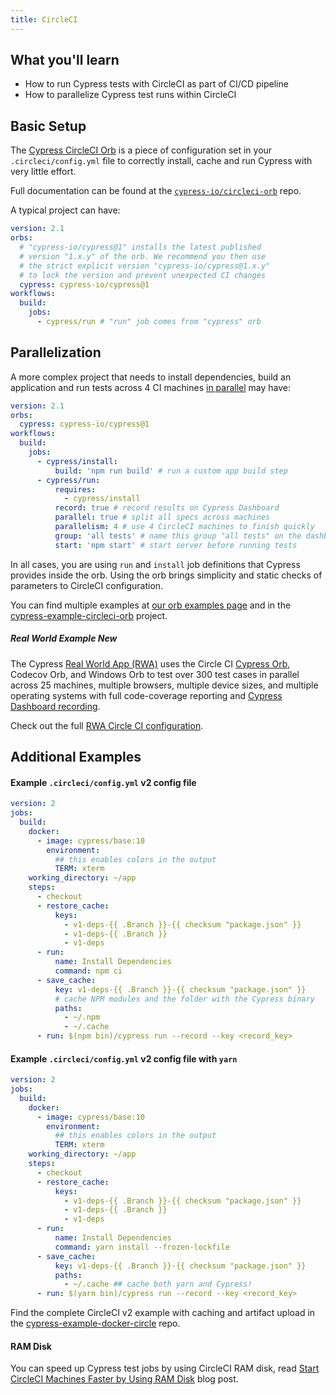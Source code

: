 ```yaml
---
title: CircleCI
---
```


<Alert type="info">

## <Icon name="graduation-cap"></Icon> What you'll learn

- How to run Cypress tests with CircleCI as part of CI/CD pipeline
- How to parallelize Cypress test runs within CircleCI

</Alert>

<!-- textlint-disable -->

<DocsVideo src="https://youtube.com/embed/J-xbNtKgXfY"></DocsVideo>

<!-- textlint-enable -->

## Basic Setup

The [Cypress CircleCI Orb](https://github.com/cypress-io/circleci-orb) is a piece of configuration set in your `.circleci/config.yml` file to correctly install, cache and run Cypress with very little effort.

Full documentation can be found at the [`cypress-io/circleci-orb`](https://github.com/cypress-io/circleci-orb) repo.

A typical project can have:

```yaml
version: 2.1
orbs:
  # "cypress-io/cypress@1" installs the latest published
  # version "1.x.y" of the orb. We recommend you then use
  # the strict explicit version "cypress-io/cypress@1.x.y"
  # to lock the version and prevent unexpected CI changes
  cypress: cypress-io/cypress@1
workflows:
  build:
    jobs:
      - cypress/run # "run" job comes from "cypress" orb
```

## Parallelization

A more complex project that needs to install dependencies, build an application and run tests across 4 CI machines [in parallel](/guides/guides/parallelization) may have:

```yaml
version: 2.1
orbs:
  cypress: cypress-io/cypress@1
workflows:
  build:
    jobs:
      - cypress/install:
          build: 'npm run build' # run a custom app build step
      - cypress/run:
          requires:
            - cypress/install
          record: true # record results on Cypress Dashboard
          parallel: true # split all specs across machines
          parallelism: 4 # use 4 CircleCI machines to finish quickly
          group: 'all tests' # name this group "all tests" on the dashboard
          start: 'npm start' # start server before running tests
```

In all cases, you are using `run` and `install` job definitions that Cypress provides inside the orb. Using the orb brings simplicity and static checks of parameters to CircleCI configuration.

You can find multiple examples at [our orb examples page](https://github.com/cypress-io/circleci-orb/blob/master/docs/examples.md) and in the [cypress-example-circleci-orb](https://github.com/cypress-io/cypress-example-circleci-orb) project.

<Alert type="info">

##### <Icon name="graduation-cap"></Icon> Real World Example <Badge type="success">New</Badge>

The Cypress [Real World App (RWA)](https://github.com/cypress-io/cypress-realworld-app) uses the Circle CI [Cypress Orb](https://github.com/cypress-io/circleci-orb), Codecov Orb, and Windows Orb to test over 300 test cases in parallel across 25 machines, multiple browsers, multiple device sizes, and multiple operating systems with full code-coverage reporting and [Cypress Dashboard recording](https://dashboard.cypress.io/projects/7s5okt).

Check out the full <Icon name="github"></Icon> [RWA Circle CI configuration](https://github.com/cypress-io/cypress-realworld-app/blob/develop/.circleci/config.yml).

</Alert>

## Additional Examples

#### Example `.circleci/config.yml` v2 config file

```yaml
version: 2
jobs:
  build:
    docker:
      - image: cypress/base:10
        environment:
          ## this enables colors in the output
          TERM: xterm
    working_directory: ~/app
    steps:
      - checkout
      - restore_cache:
          keys:
            - v1-deps-{{ .Branch }}-{{ checksum "package.json" }}
            - v1-deps-{{ .Branch }}
            - v1-deps
      - run:
          name: Install Dependencies
          command: npm ci
      - save_cache:
          key: v1-deps-{{ .Branch }}-{{ checksum "package.json" }}
          # cache NPM modules and the folder with the Cypress binary
          paths:
            - ~/.npm
            - ~/.cache
      - run: $(npm bin)/cypress run --record --key <record_key>
```

#### Example `.circleci/config.yml` v2 config file with `yarn`

```yaml
version: 2
jobs:
  build:
    docker:
      - image: cypress/base:10
        environment:
          ## this enables colors in the output
          TERM: xterm
    working_directory: ~/app
    steps:
      - checkout
      - restore_cache:
          keys:
            - v1-deps-{{ .Branch }}-{{ checksum "package.json" }}
            - v1-deps-{{ .Branch }}
            - v1-deps
      - run:
          name: Install Dependencies
          command: yarn install --frozen-lockfile
      - save_cache:
          key: v1-deps-{{ .Branch }}-{{ checksum "package.json" }}
          paths:
            - ~/.cache ## cache both yarn and Cypress!
      - run: $(yarn bin)/cypress run --record --key <record_key>
```

Find the complete CircleCI v2 example with caching and artifact upload in the [cypress-example-docker-circle](https://github.com/cypress-io/cypress-example-docker-circle) repo.

#### RAM Disk

You can speed up Cypress test jobs by using CircleCI RAM disk, read [Start CircleCI Machines Faster by Using RAM Disk](https://glebbahmutov.com/blog/circle-ram-disk/) blog post.

